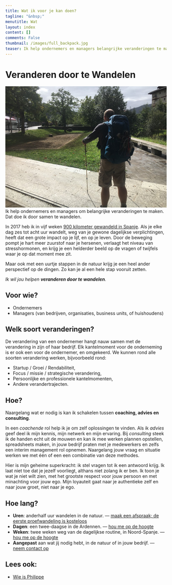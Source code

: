 ```yaml
---
title: Wat ik voor je kan doen?
tagline: "&nbsp;"
menutitle: Wat
layout: index
content: []
comments: False
thumbnail: /images/full_backpack.jpg
teaser: Ik help ondernemers en managers belangrijke veranderingen te maken.
---
```



# Veranderen door te Wandelen 
![Philippe Faes wandelt](/images/full_backpack.jpg)
Ik help ondernemers en managers om belangrijke veranderingen te maken. Dat doe ik door samen te wandelen.


In 2017 heb ik in vijf weken [900 kilometer gewandeld in Spanje](/c/pelgrim). Als je elke dag zes tot acht uur wandelt, weg van je gewone dagelijkse verplichtingen, heeft dat een grote impact op je lijf, en op je leven. Door de beweging pompt je hart meer zuurstof naar je hersenen, verlaagt het niveau van stresshormonen, en krijg je een helderder beeld op de vragen of twijfels waar je op dat moment mee zit. 

Maar ook met een uurtje stappen in de natuur krijg je een heel ander perspectief op de dingen. Zo kan je al een hele stap vooruit zetten. 

*Ik wil jou helpen **veranderen door te wandelen**.*

## Voor wie?
* Ondernemers
* Managers (van bedrijven, organisaties, business units, of huishoudens)

## Welk soort veranderingen?

De verandering van een ondernemer hangt nauw samen met de verandering in zijn of haar bedrijf. Elk kantelmoment voor de onderneming is er ook een voor de ondernemer, en omgekeerd. We kunnen rond alle soorten verandering werken, bijvoorbeeld rond:

* Startup / Groei / Rendabiliteit,
* Focus / missie / strategische verandering,
* Persoonlijke en professionele kantelmomenten,
* Andere verandertrajecten.

## Hoe?

Naargelang wat er nodig is kan ik schakelen tussen **coaching, advies en consulting**. 

In een *coachende* rol help ik je om zelf oplossingen te vinden. Als ik *advies* geef deel ik mijn kennis, mijn netwerk en mijn ervaring. Bij *consulting* steek ik de handen echt uit de mouwen en kan ik mee werken plannen opstellen, spreadsheets maken, in jouw bedrijf praten met je medewerkers en zelfs een interim management rol opnemen. Naargelang jouw vraag en situatie werken we met één of een een combinatie van deze methodes. 

Hier is mijn geheime superkracht: ik stel vragen tot ik een antwoord krijg. Ik laat niet toe dat je jezelf voorliegt, althans niet zolang ik er ben. Ik toon je wat je niet wilt zien, met het grootste respect voor jouw persoon en met minachting voor jouw ego. Mijn loyauteit gaat naar je authentieke zelf en naar jouw groet, niet naar je ego. 



## Hoe lang?

* **Uren**: anderhalf uur wandelen in de natuur. — [maak een afspraak; de eerste proefwandeling is kosteloos](/wandel_met_mij.html)
* **Dagen**: een twee-daagse in de Ardennen. — [hou me op de hoogte](mailto:philippe@randori.be?subject=Hou+me+op+de+hoogte+van++veranderen+door+te+wandelen+in+Ardennen)
* **Weken**: twee weken weg van de dagelijkse routine, in Noord-Spanje. — [hou me op de hoogte](mailto:philippe@randori.be?subject=Hou+me+op+de+hoogte+van+veranderen+door+te+wandelen+in+Spanje)
* **Aangepast** aan wat jij nodig hebt, in de natuur of in jouw bedrijf. — [neem contact op](/contact.html)

## Lees ook:

* [Wie is Philippe](/wie.html)

<!--
* [Getuigenissen](/testimonials.html)
-->

